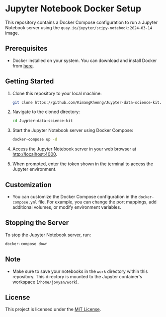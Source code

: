 # Jupyter Notebook Docker Setup

This repository contains a Docker Compose configuration to run a Jupyter Notebook server using the `quay.io/jupyter/scipy-notebook:2024-03-14` image.

## Prerequisites

- Docker installed on your system. You can download and install Docker from [here](https://www.docker.com/get-started).

## Getting Started

1. Clone this repository to your local machine:

   ```bash
   git clone https://github.com/KimangKhenng/Juypter-data-science-kit.git
   ```

2. Navigate to the cloned directory:

   ```bash
   cd Juypter-data-science-kit
   ```

3. Start the Jupyter Notebook server using Docker Compose:

   ```bash
   docker-compose up -d
   ```

4. Access the Jupyter Notebook server in your web browser at [http://localhost:4000](http://localhost:4000).

5. When prompted, enter the token shown in the terminal to access the Jupyter environment.

## Customization

- You can customize the Docker Compose configuration in the `docker-compose.yml` file. For example, you can change the port mappings, add additional volumes, or modify environment variables.

## Stopping the Server

To stop the Jupyter Notebook server, run:

```bash
docker-compose down
```

## Note

- Make sure to save your notebooks in the `work` directory within this repository. This directory is mounted to the Jupyter container's workspace (`/home/jovyan/work`).

## License

This project is licensed under the [MIT License](LICENSE).
